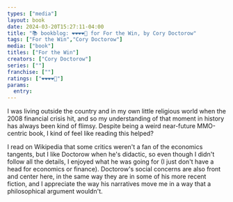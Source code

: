 ```yaml
---
types: ["media"]
layout: book
date: 2024-03-20T15:27:11-04:00
title: "📚 bookblog: ❤️❤️❤️❤️🖤 for For the Win, by Cory Doctorow"
tags: ["For the Win","Cory Doctorow"]
media: ["book"]
titles: ["For the Win"]
creators: ["Cory Doctorow"]
series: [""]
franchise: [""]
ratings: ["❤️❤️❤️❤️🖤"]
params:
  entry:
---
```


I was living outside the country and in my own little religious world when the 2008 financial crisis hit, and so my understanding of that moment in history has always been kind of flimsy. Despite being a weird near-future MMO-centric book, I kind of feel like reading this helped? 

I read on Wikipedia that some critics weren't a fan of the economics tangents, but I like Doctorow when he's didactic, so even though I didn't follow all the details, I enjoyed what he was going for (I just don't have a head for economics or finance). Doctorow's social concerns are also front and center here, in the same way they are in some of his more recent fiction, and I appreciate the way his narratives move me in a way that a philosophical argument wouldn't.
